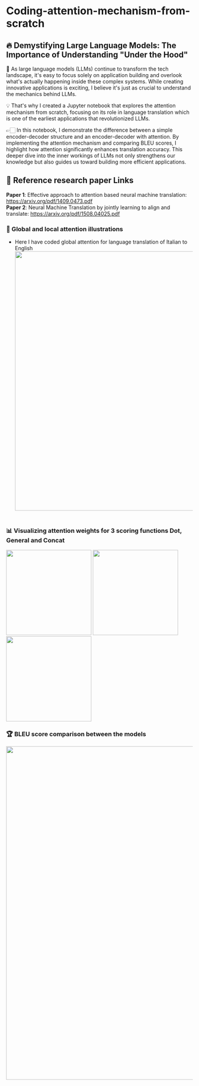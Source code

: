# Coding-attention-mechanism-from-scratch

 ##  <b> 🔥 Demystifying Large Language Models: The Importance of Understanding "Under the Hood" </b> 

🎯 As large language models (LLMs) continue to transform the tech landscape, it's easy to focus solely on application building and overlook what's actually happening inside these complex systems. While creating innovative applications is exciting, I believe it's just as crucial to understand the mechanics behind LLMs. </br>

💡 That's why I created a Jupyter notebook that explores the attention mechanism from scratch, focusing on its role in language translation which is one of the earliest applications that revolutionized LLMs.

👉🏻 In this notebook, I demonstrate the difference between a simple encoder-decoder structure and an encoder-decoder with attention. By implementing the attention mechanism and comparing BLEU scores, I highlight how attention significantly enhances translation accuracy. This deeper dive into the inner workings of LLMs not only strengthens our knowledge but also guides us toward building more efficient applications.

## 📰 Reference research paper Links
<b>Paper 1</b>: Effective approach to attention based neural machine translation:
https://arxiv.org/pdf/1409.0473.pdf </br>
<b>Paper 2</b>: Neural Machine Translation by jointly learning to align and translate:
https://arxiv.org/pdf/1508.04025.pdf

### 📸 Global and local attention illustrations
* Here I have coded global attention for language translation of Italian to English </br>
<img width="700" caption="Global and local attention" src="https://github.com/Rohan-Thoma/Coding-attention-from-scratch/assets/98249384/9d1d1c42-7f38-46f4-ac60-52f35d90423b"> </br></br>

### 📊 Visualizing attention weights for 3 scoring functions Dot, General and Concat

<img width="230" caption="Attention weights plot for dot scoring function" src="https://github.com/Rohan-Thoma/Coding-attention-from-scratch/assets/98249384/fcf31418-b4db-4759-acd7-0c6b8c3bbeab">

<img width="230" caption="Attention weights plot for general scoring function" src="https://github.com/Rohan-Thoma/Coding-attention-from-scratch/assets/98249384/ffa52989-19cb-4f09-abb8-287d2db9bdc2">

<img width="230" caption="Attention weights plot for concat scoring function" src="https://github.com/Rohan-Thoma/Coding-attention-from-scratch/assets/98249384/12e61ef2-d4bd-4a40-a59f-41a456220d70">

### 🏆 BLEU score comparison between the models 

<img width="900" caption="Score comparison with and without attention" src="https://github.com/Rohan-Thoma/Coding-attention-from-scratch/assets/98249384/f5aab724-1f8d-413d-9968-8d94525d23cf">

